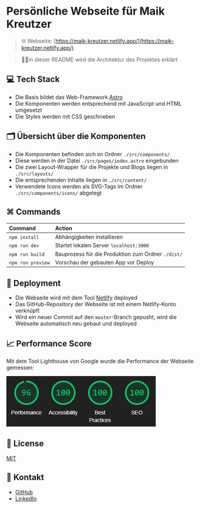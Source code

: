 # Persönliche Webseite für Maik Kreutzer

> 🌐 Webseite: [https://maik-kreutzer.netlify.app/](https://maik-kreutzer.netlify.app/)

> 👷‍♀️In dieser README wird die Architektur des Projektes erklärt

## 💻 Tech Stack
- Die Basis bildet das Web-Framework [Astro](https://astro.build/)
- Die Komponenten werden entsprechend mit JavaScript und HTML umgesetzt
- Die Styles werden mit CSS geschrieben

## 🗂️ Übersicht über die Komponenten
- Die Komponenten befinden sich im Ordner `./src/components/`
- Diese werden in der Datei `./src/pages/index.astro` eingebunden
- Die zwei Layout-Wrapper für die Projekte und Blogs liegen in `./src/layouts/`
- Die entsprechenden Inhalte liegen in `./src/content/`
- Verwendete Icons werden als SVG-Tags im Ordner `./src/components/icons/` abgelegt

## ⌘ Commands

| Command                   | Action                                             |
| :------------------------ |:---------------------------------------------------|
| `npm install`             | Abhängigkeiten installieren                        |
| `npm run dev`             | Startet lokalen Server `localhost:3000`            |
| `npm run build`           | Bauprozess für die Produktion zum Ordner `./dist/` |
| `npm run preview`         | Vorschau der gebauten App vor Deploy               |

## 🚀 Deployment
- Die Webseite wird mit dem Tool [Netlify](https://www.netlify.com/) deployed
- Das GitHub-Repository der Webseite ist mit einem Netlify-Konto verknüpft
- Wird ein neuer Commit auf den `master`-Branch gepusht, wird die Webseite automatisch neu gebaut und deployed

## 📈 Performance Score
Mit dem Tool Lighthouse von Google wurde die Performance der Webseite gemessen:

<img src="./public/lighthouse-score-portolio.png" alt="Lighthouse Score" />

## 📝 License
[MIT](https://choosealicense.com/licenses/mit/)

## 📧 Kontakt
- [GitHub](https://github.com/kreutzermaik)
- [LinkedIn](https://linkedin.com/in/maik-kreutzer-889a79197)
